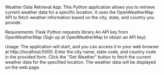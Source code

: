 Weather Data Retrieval App:
This Python application allows you to retrieve current weather data for a specific location. It uses the OpenWeatherMap API to fetch weather information based on the city, state, and country you provide.

Requirements:
Flask 
Python requests library
An API key from OpenWeatherMap (Sign up at OpenWeatherMap to obtain an API key)

Usage:
The application will start, and you can access it in your web browser at http://localhost:5000.
Enter the city name, state code, and country code in the provided form.
Click the "Get Weather" button to fetch the current weather data for the specified location.
The weather data will be displayed on the web page.
